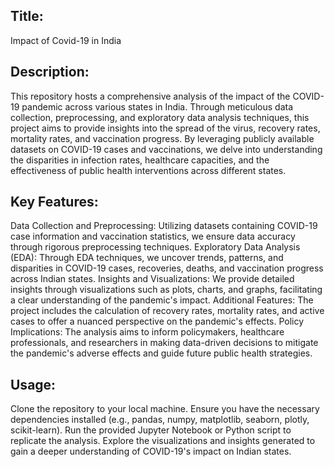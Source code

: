 
## Title:
Impact of Covid-19 in India

## Description:
This repository hosts a comprehensive analysis of the impact of the COVID-19 pandemic across various states in India. Through meticulous data collection, preprocessing, and exploratory data analysis techniques, this project aims to provide insights into the spread of the virus, recovery rates, mortality rates, and vaccination progress. By leveraging publicly available datasets on COVID-19 cases and vaccinations, we delve into understanding the disparities in infection rates, healthcare capacities, and the effectiveness of public health interventions across different states.

## Key Features:

Data Collection and Preprocessing: Utilizing datasets containing COVID-19 case information and vaccination statistics, we ensure data accuracy through rigorous preprocessing techniques.
Exploratory Data Analysis (EDA): Through EDA techniques, we uncover trends, patterns, and disparities in COVID-19 cases, recoveries, deaths, and vaccination progress across Indian states.
Insights and Visualizations: We provide detailed insights through visualizations such as plots, charts, and graphs, facilitating a clear understanding of the pandemic's impact.
Additional Features: The project includes the calculation of recovery rates, mortality rates, and active cases to offer a nuanced perspective on the pandemic's effects.
Policy Implications: The analysis aims to inform policymakers, healthcare professionals, and researchers in making data-driven decisions to mitigate the pandemic's adverse effects and guide future public health strategies.

## Usage:

Clone the repository to your local machine.
Ensure you have the necessary dependencies installed (e.g., pandas, numpy, matplotlib, seaborn, plotly, scikit-learn).
Run the provided Jupyter Notebook or Python script to replicate the analysis.
Explore the visualizations and insights generated to gain a deeper understanding of COVID-19's impact on Indian states.
